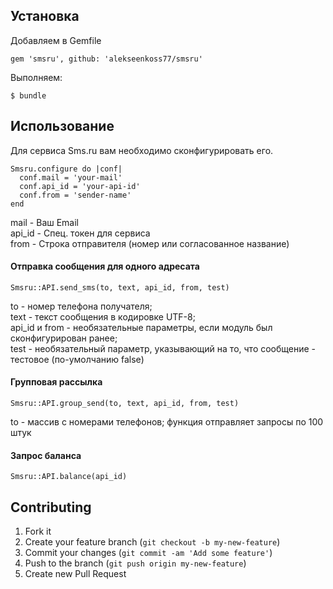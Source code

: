 ## Установка

Добавляем в Gemfile

    gem 'smsru', github: 'alekseenkoss77/smsru'

Выполняем:

    $ bundle

## Использование
Для сервиса Sms.ru вам необходимо сконфигурировать его.

    Smsru.configure do |conf|
      conf.mail = 'your-mail'
      conf.api_id = 'your-api-id'
      conf.from = 'sender-name'
    end

mail - Ваш Email<br>
api_id - Спец. токен для сервиса<br>
from - Строка отправителя (номер или согласованное название)

<h4>Отправка сообщения для одного адресата</h4>

    Smsru::API.send_sms(to, text, api_id, from, test)

to - номер телефона получателя;<br>
text - текст сообщения в кодировке UTF-8;<br>
api_id и from - необязательные параметры, если модуль был сконфигурирован ранее;<br>
test - необязательный параметр, указывающий на то, что сообщение - тестовое (по-умолчанию false)

<h4>Групповая рассылка</h4>

    Smsru::API.group_send(to, text, api_id, from, test)

to - массив с номерами телефонов; функция отправляет запросы по 100 штук

<h4>Запрос баланса</h4>

    Smsru::API.balance(api_id)

## Contributing

1. Fork it
2. Create your feature branch (`git checkout -b my-new-feature`)
3. Commit your changes (`git commit -am 'Add some feature'`)
4. Push to the branch (`git push origin my-new-feature`)
5. Create new Pull Request
